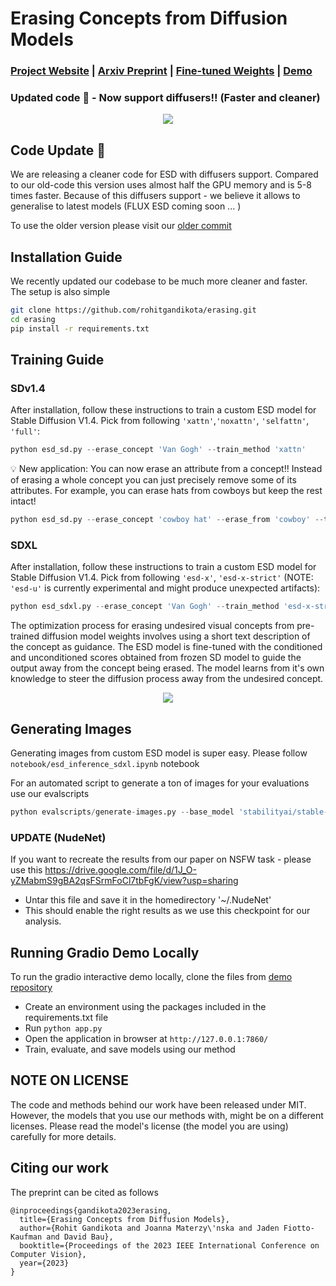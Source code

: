 # Erasing Concepts from Diffusion Models
###  [Project Website](https://erasing.baulab.info) | [Arxiv Preprint](https://arxiv.org/pdf/2303.07345.pdf) | [Fine-tuned Weights](https://erasing.baulab.info/weights/esd_models/) | [Demo](https://huggingface.co/spaces/baulab/Erasing-Concepts-In-Diffusion) <br>

### Updated code 🚀 - Now support diffusers!! (Faster and cleaner)

<div align='center'>
<img src = 'images/applications.png'>
</div>

## Code Update 🚀
We are releasing a cleaner code for ESD with diffusers support. Compared to our old-code this version uses almost half the GPU memory and is 5-8 times faster. Because of this diffusers support - we believe it allows to generalise to latest models (FLUX ESD coming soon ... ) <br>

To use the older version please visit our [older commit](https://github.com/rohitgandikota/erasing/tree/a2189e9ae677aca22a00c361bde25d3d320d8a61)

## Installation Guide
We recently updated our codebase to be much more cleaner and faster. The setup is also simple
```bash
git clone https://github.com/rohitgandikota/erasing.git
cd erasing
pip install -r requirements.txt
```

## Training Guide

### SDv1.4
After installation, follow these instructions to train a custom ESD model for Stable Diffusion V1.4. Pick from following `'xattn'`,`'noxattn'`, `'selfattn'`, `'full'`:
```python
python esd_sd.py --erase_concept 'Van Gogh' --train_method 'xattn'
```

💡 New application: You can now erase an attribute from a concept!! Instead of erasing a whole concept you can just precisely remove some of its attributes. For example, you can erase hats from cowboys but keep the rest intact!
```python
python esd_sd.py --erase_concept 'cowboy hat' --erase_from 'cowboy' --train_method 'xattn'
```

### SDXL
After installation, follow these instructions to train a custom ESD model for Stable Diffusion V1.4. Pick from following `'esd-x'`, `'esd-x-strict'` (NOTE: `'esd-u'` is currently experimental and might produce unexpected artifacts):
```python
python esd_sdxl.py --erase_concept 'Van Gogh' --train_method 'esd-x-strict'
```
The optimization process for erasing undesired visual concepts from pre-trained diffusion model weights involves using a short text description of the concept as guidance. The ESD model is fine-tuned with the conditioned and unconditioned scores obtained from frozen SD model to guide the output away from the concept being erased. The model learns from it's own knowledge to steer the diffusion process away from the undesired concept.
<div align='center'>
<img src = 'images/ESD.png'>
</div>

## Generating Images

Generating images from custom ESD model is super easy. Please follow `notebook/esd_inference_sdxl.ipynb` notebook

For an automated script to generate a ton of images for your evaluations use our evalscripts
```python
python evalscripts/generate-images.py --base_model 'stabilityai/stable-diffusion-xl-base-1.0' --esd_path 'esd-models/sdxl/esd-kelly-from-kelly.safetensors' --num_images 1 --prompts_path 'data/kelly_prompts.csv' --num_inference_steps 20 --guidance_scale 7
```

### UPDATE (NudeNet)
If you want to recreate the results from our paper on NSFW task - please use this https://drive.google.com/file/d/1J_O-yZMabmS9gBA2qsFSrmFoCl7tbFgK/view?usp=sharing

* Untar this file and save it in the homedirectory '~/.NudeNet'
* This should enable the right results as we use this checkpoint for our analysis.

## Running Gradio Demo Locally

To run the gradio interactive demo locally, clone the files from [demo repository](https://huggingface.co/spaces/baulab/Erasing-Concepts-In-Diffusion/tree/main) <br>

* Create an environment using the packages included in the requirements.txt file
* Run `python app.py`
* Open the application in browser at `http://127.0.0.1:7860/`
* Train, evaluate, and save models using our method

## NOTE ON LICENSE
The code and methods behind our work have been released under MIT. However, the models that you use our methods with, might be on a different licenses. Please read the model's license (the model you are using) carefully for more details. 

## Citing our work
The preprint can be cited as follows
```
@inproceedings{gandikota2023erasing,
  title={Erasing Concepts from Diffusion Models},
  author={Rohit Gandikota and Joanna Materzy\'nska and Jaden Fiotto-Kaufman and David Bau},
  booktitle={Proceedings of the 2023 IEEE International Conference on Computer Vision},
  year={2023}
}
```
